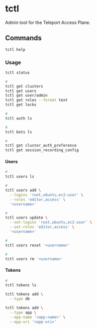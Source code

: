 # tctl

Admin tool for the Teleport Access Plane.

## Commands

```sh
tctl help
```

### Usage

```sh
tctl status

#
tctl get clusters
tctl get users
tctl get user/admin
tctl get roles --format text
tctl get locks

#
tctl auth ls

#
tctl bots ls

#
tctl get cluster_auth_preference
tctl get session_recording_config
```

#### Users

```sh
#
tctl users ls

#
tctl users add \
  --logins 'root,ubuntu,ec2-user' \
  --roles 'editor,access' \
  '<username>'

#
tctl users update \
  --set-logins 'root,ubuntu,ec2-user' \
  --set-roles 'editor,access' \
  '<username>'

#
tctl users reset '<username>'

#
tctl users rm '<username>'
```

#### Tokens

```sh
#
tctl tokens ls

tctl tokens add \
  --type db

tctl tokens add \
  --type app \
  --app-name '<app-name>' \
  --app-uri '<app-uri>'
```
